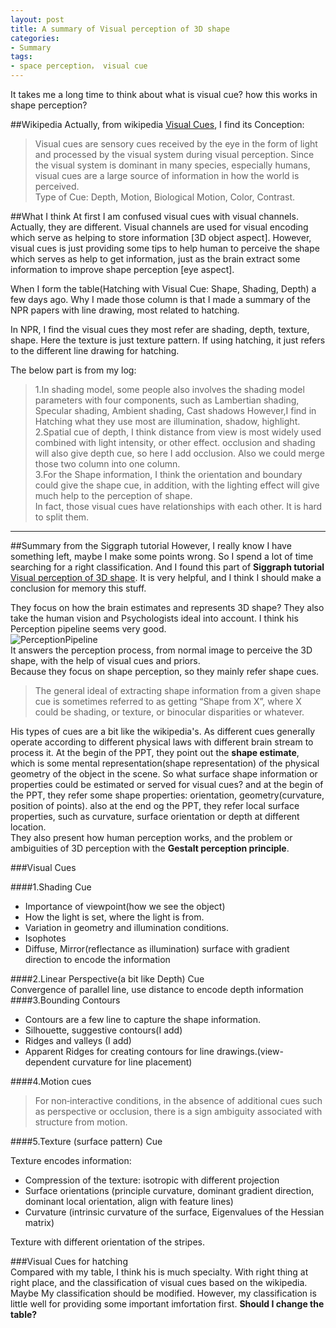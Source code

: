 ```yaml
---
layout: post
title: A summary of Visual perception of 3D shape 
categories:
- Summary
tags:
- space perception， visual cue
---
```


It takes me a long time to think about what is visual cue? how this works in shape perception?    

##Wikipedia
Actually, from wikipedia [Visual Cues](https://en.wikipedia.org/wiki/Sensory_cue#Visual_Cues), I find its Conception:    
>Visual cues are sensory cues received by the eye in the form of light and processed by the visual system during visual perception. Since the visual system is dominant in many species, especially humans, visual cues are a large source of information in how the world is perceived.    
Type of Cue: Depth, Motion, Biological Motion, Color, Contrast.

##What I think
At first I am confused visual cues with visual channels. Actually, they are different. Visual channels are used for visual encoding which serve as helping to store information [3D object aspect]. However, visual cues is just providing some tips to help human to perceive the shape which serves as help to get information, just as the brain extract some information to improve shape perception [eye aspect].

When I form the table(Hatching with Visual Cue: Shape, Shading, Depth) a few days ago. Why I made those column is that I made a summary of the NPR papers with line drawing, most related to hatching.    

In NPR, I find the visual cues they most refer are shading, depth, texture, shape. Here the texture is just texture pattern. If using hatching, it just refers to the different line drawing for hatching.

The below part is from my log:
>1.In shading model, some people also involves the shading model parameters with four components, such as Lambertian shading, Specular shading, Ambient shading, Cast shadows
However,I find in Hatching what they use most are illumination, shadow, highlight.    
>2.Spatial cue of depth, I think distance from view is most widely used combined with light intensity, or other effect. occlusion and shading will also give depth cue, so here I add occlusion. Also we could merge those two column into one column.    
>3.For the Shape information, I think the orientation and boundary could give the shape cue, in addition, with the lighting effect will give much help to the perception of shape.    
In fact, those visual cues have relationships with each other. It is hard to split them.    

- - - - - -
##Summary from the Siggraph tutorial
However, I really know I have something left, maybe I make some points wrong. So I spend a lot of time searching for a right classification. And I found this part of __Siggraph tutorial__ [
Visual perception of 3D shape](http://dl.acm.org/citation.cfm?id=1667263). It is very helpful, and I think I should make a conclusion for memory this stuff.

They focus on how the brain estimates and represents 3D shape? They also take the human vision and Psychologists ideal into account.
I think his Perception pipeline seems very good.    
![PerceptionPipeline](http://zhuyongnan.cn/picture/2014/2/PerceptionPipline.jpg)    
It answers the perception process, from normal image to perceive the 3D shape, with the help of visual cues and priors.    
Because they focus on shape perception, so they mainly refer shape cues.
>The general ideal of extracting shape information from a given shape cue is sometimes referred to as getting “Shape from X”, where X could be shading, or texture, or binocular disparities or whatever.    

His types of cues are a bit like the wikipedia's. As different cues generally operate according to different physical laws with different brain stream to process it. At the begin of the PPT, they point out the __shape estimate__, which is some mental representation(shape representation) of the physical geometry of the object in the scene.
So what surface shape information or properties could be estimated or served for visual cues? and at the begin of the PPT, they refer some shape properties: orientation, geometry(curvature, position of points). also at the end og the PPT, they refer local surface properties, such as curvature, surface orientation or depth at different location.    
They also present how human perception works, and  the problem or ambiguities of 3D perception with the __Gestalt perception principle__.    

###Visual Cues    

####1.Shading Cue    
* Importance of viewpoint(how we see the object)    
* How the light is set, where the light is from.
* Variation in geometry and illumination conditions.
* Isophotes
* Diffuse, Mirror(reflectance as illumination) surface with gradient direction to encode the information    

####2.Linear Perspective(a bit like Depth) Cue    
Convergence of parallel line, use distance to encode depth information        
####3.Bounding Contours    
* Contours are a few line to capture the shape information.    
* Silhouette, suggestive contours(I add)
* Ridges and valleys (I add)    
* Apparent Ridges for creating contours for line drawings.(view-dependent curvature for line placement)      

####4.Motion cues      
>For non‐interactive conditions, in the absence of additional cues such as perspective or occlusion, there is a sign ambiguity associated with structure from motion.

####5.Texture (surface pattern) Cue   

Texture encodes information:      
   
* Compression of the texture: isotropic with different projection      
* Surface orientations (principle curvature, dominant gradient direction, dominant local orientation, align with feature lines)      
* Curvature (intrinsic curvature of the surface, Eigenvalues of the Hessian matrix)     

Texture with different orientation of the stripes.    

###Visual Cues for hatching     
Compared with my table, I think his is much specialty. With right thing at right place, and the classification of visual cues based on the wikipedia. Maybe My classification should be modified. However, my classification is little well for providing some important imfortation first. 
__Should I change the table?__
